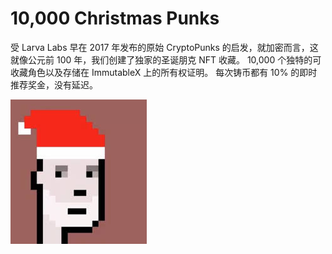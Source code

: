 # 10,000 Christmas Punks

<p>受 Larva Labs 早在 2017 年发布的原始 CryptoPunks 的启发，就加密而言，这就像公元前 100 年，我们创建了独家的圣诞朋克 NFT 收藏。 10,000 个独特的可收藏角色以及存储在 ImmutableX 上的所有权证明。 每次铸币都有 10% 的即时推荐奖金，没有延迟。</p>





![xhd](xhd.png)

